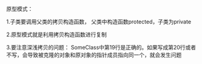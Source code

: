 原型模式：

1.子类要调用父类的拷贝构造函数， 父类中构造函数protected，子类为private

2.原型模式就是利用拷贝构造函数进行复制

3.要注意深浅拷贝的问题：
SomeClass中第19行是正确的。如果写成第20行或者不写，会导致被克隆的对象和原对象的指针成员指向同一个，就会发生问题